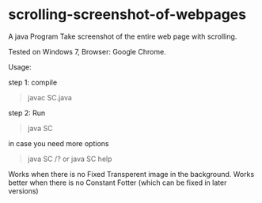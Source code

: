 # scrolling-screenshot-of-webpages

A java Program Take screenshot of the entire web page with scrolling.

Tested on Windows 7, Browser: Google Chrome.

Usage:

step 1: compile 
>javac SC.java

step 2: Run
>java SC

in case you need more options
>java SC /?
  or
>java SC help

Works when there is no Fixed Transperent image in the background.
Works better when there is no Constant Fotter (which can be fixed in later versions)


